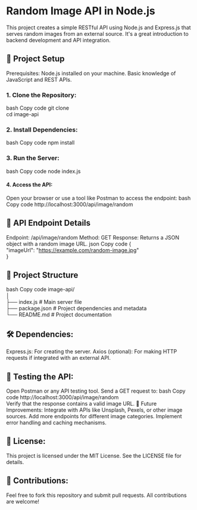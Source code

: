 # Random Image API in Node.js
This project creates a simple RESTful API using Node.js and Express.js that serves random images from an external source. It's a great introduction to backend development and API integration.

## 🚀 Project Setup
Prerequisites:
Node.js installed on your machine.
Basic knowledge of JavaScript and REST APIs.
### 1. Clone the Repository:
bash
Copy code
git clone <your-repository-link>  
cd image-api  
### 2. Install Dependencies:
bash
Copy code
npm install  
### 3. Run the Server:
bash
Copy code
node index.js  
#### 4. Access the API:
Open your browser or use a tool like Postman to access the endpoint:
bash
Copy code
http://localhost:3000/api/image/random  
## 📌 API Endpoint Details
Endpoint: /api/image/random
Method: GET
Response: Returns a JSON object with a random image URL.
json
Copy code
{  
  "imageUrl": "https://example.com/random-image.jpg"  
}  
## 📂 Project Structure
bash
Copy code
image-api/  
│  
├── index.js           # Main server file  
├── package.json       # Project dependencies and metadata  
└── README.md          # Project documentation  
## 🛠️ Dependencies:
Express.js: For creating the server.
Axios (optional): For making HTTP requests if integrated with an external API.
## 🧪 Testing the API:
Open Postman or any API testing tool.
Send a GET request to:
bash
Copy code
http://localhost:3000/api/image/random  
Verify that the response contains a valid image URL.
📄 Future Improvements:
Integrate with APIs like Unsplash, Pexels, or other image sources.
Add more endpoints for different image categories.
Implement error handling and caching mechanisms.
## 📜 License:
This project is licensed under the MIT License. See the LICENSE file for details.
## 🌟 Contributions:
Feel free to fork this repository and submit pull requests. All contributions are welcome!

